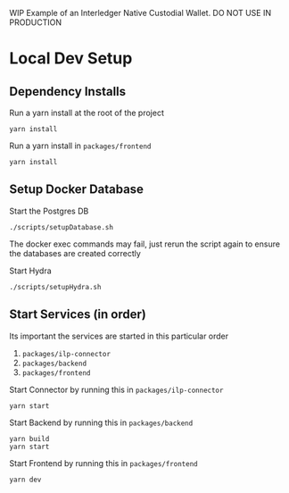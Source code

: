 WIP Example of an Interledger Native Custodial Wallet. DO NOT USE IN PRODUCTION

# Local Dev Setup

## Dependency Installs

Run a yarn install at the root of the project
```shell
yarn install
```

Run a yarn install in `packages/frontend`
```shell
yarn install
```

## Setup Docker Database

Start the Postgres DB
```shell
./scripts/setupDatabase.sh
```
The docker exec commands may fail, just rerun the script again to ensure the databases are created correctly

Start Hydra
```shell
./scripts/setupHydra.sh
```

## Start Services (in order)
Its important the services are started in this particular order
1. `packages/ilp-connector`
2. `packages/backend`
3. `packages/frontend`

Start Connector by running this in `packages/ilp-connector`
```shell
yarn start
```

Start Backend by running this in `packages/backend`
```shell
yarn build
yarn start
```

Start Frontend by running this in `packages/frontend`
```shell
yarn dev
```

